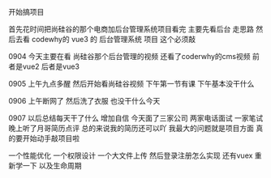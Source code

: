 开始搞项目

首先花时间把尚硅谷的那个电商加后台管理系统项目看完 主要先看后台 走思路 然后去看 codewhy的 vue3 的 后台管理系统 项目 这个必须敲

0904 今天主要在看 尚硅谷那个后台管理的视频 还看了coderwhy的cms视频 前者是vue2 后者是vue3

0905 上午九点多醒 然后开始看尚硅谷视频 下午第一节有课 下午基本没干什么 

0906 上午断网了 然后洗了衣服 也没干什么今天

0907 以后总结每天干了什么 增加自信  今天面了三家公司 两家电话面试 一家笔试 晚上听了月哥简历点评 总的来说我的简历还可以吖 我最大的问题就是项目方面 真的要开始动手敲项目啦

一个性能优化 一个权限设计 一个大文件上传 然后登录注册怎么实现 还有vuex 重新学一下 以及生命周期
